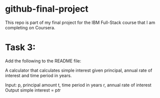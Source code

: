 # github-final-project
This repo is part of my final project for the IBM Full-Stack course that I am completing on Coursera.

# Task 3:
Add the following to the README file:

A calculator that calculates simple interest given principal, annual rate of interest and time period in years.

Input:
   p, principal amount
   t, time period in years
   r, annual rate of interest
Output
   simple interest = p*t*r
